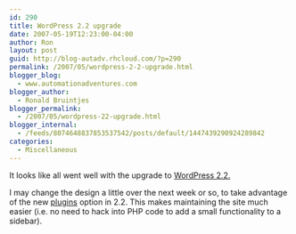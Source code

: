 ```yaml
---
id: 290
title: WordPress 2.2 upgrade
date: 2007-05-19T12:23:00-04:00
author: Ron
layout: post
guid: http://blog-autadv.rhcloud.com/?p=290
permalink: /2007/05/wordpress-2-2-upgrade.html
blogger_blog:
  - www.automationadventures.com
blogger_author:
  - Ronald Bruintjes
blogger_permalink:
  - /2007/05/wordpress-22-upgrade.html
blogger_internal:
  - /feeds/8074648837853537542/posts/default/1447439290924289842
categories:
  - Miscellaneous
---
```

It looks like all went well with the upgrade to [WordPress 2.2.](http://wordpress.org/)

I may change the design a little over the next week or so, to take advantage of the new [plugins](http://codex.wordpress.org/Plugins) option in 2.2. This makes maintaining the site much easier (i.e. no need to hack into PHP code to add a small functionality to a sidebar).
